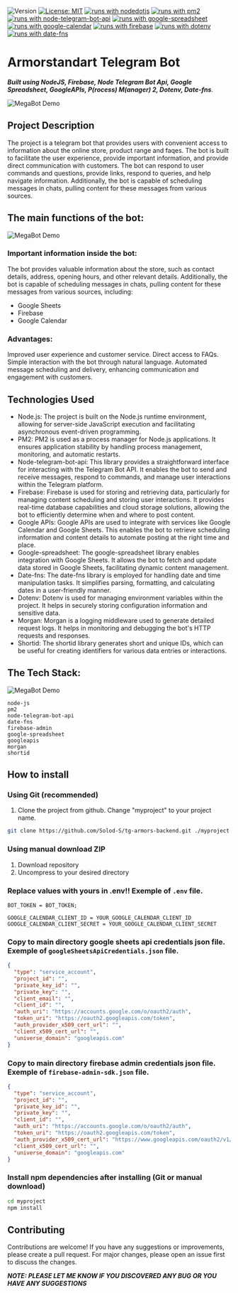 ![Version](https://img.shields.io/badge/Version-1.0-blue.svg?cacheSeconds=2592000)
[![License: MIT](https://img.shields.io/badge/License-MIT-yellow.svg)](https://opensource.org/licenses/MIT)
[![runs with nodedotjs](https://img.shields.io/badge/Runs%20with%20NodeJs-000.svg?style=flat-square&logo=nodedotjs&labelColor=f3f3f3&logoColor=#339933)](https://nodejs.org/ru)
[![runs with pm2](https://img.shields.io/badge/Runs%20with%20PM2-000.svg?style=flat-square&logo=pm2&labelColor=f3f3f3&logoColor=2B037A)](https://www.npmjs.com/package/pm2)
[![runs with node-telegram-bot-api](https://img.shields.io/badge/Runs%20with%20Node_Telegram_Bot_Api-000.svg?style=flat-square&logo=telegram&labelColor=f3f3f3&logoColor=#26A5E4)](https://www.npmjs.com/package/node-telegram-bot-api)
[![runs with google-spreadsheet](https://img.shields.io/badge/Runs%20with%20Google_Spreadsheet-000.svg?style=flat-square&logo=googlesheets&labelColor=f3f3f3&logoColor=#34A853)](https://www.npmjs.com/package/google-spreadsheet)
[![runs with google-calendar](https://img.shields.io/badge/Runs%20with%20Google_Calendar-000.svg?style=flat-square&logo=googlecalendar&labelColor=f3f3f3&logoColor=#34A853)](https://www.npmjs.com/package/google-spreadsheet)
[![runs with firebase](https://img.shields.io/badge/Runs%20with%20Firebase-000.svg?style=firebase&logo=firebase&labelColor=f3f3f3&logoColor=EB844E)](https://www.npmjs.com/package/date-fns)
[![runs with dotenv](https://img.shields.io/badge/Runs%20with%20dotenv-000.svg?style=flat-square&logo=dotenv&labelColor=f3f3f3&logoColor=#ECD53FE4)](https://www.npmjs.com/package/dotenv)
[![runs with date-fns](https://img.shields.io/badge/Runs%20with%20Date_fns-000.svg?style=flat-square&logo=clockify&labelColor=f3f3f3&logoColor=#770C56)](https://www.npmjs.com/package/date-fns)

# Armorstandart Telegram Bot

**_Built using NodeJS, Firebase, Node Telegram Bot Api, Google Spreadsheet, GoogleAPIs, P(rocess) M(anager) 2, Dotenv, Date-fns_**.

![MegaBot Demo](/img//1-min.jpg)

## Project Description

The project is a telegram bot that provides users with convenient access to information about the online store, product range and faqes. The bot is built to facilitate the user experience, provide important information, and provide direct communication with customers. The bot can respond to user commands and questions, provide links, respond to queries, and help navigate information. Additionally, the bot is capable of scheduling messages in chats, pulling content for these messages from various sources.

## The main functions of the bot:

![MegaBot Demo](/img//3-min.jpg)

### Important information inside the bot:

The bot provides valuable information about the store, such as contact details, address, opening hours, and other relevant details. Additionally, the bot is capable of scheduling messages in chats, pulling content for these messages from various sources, including:

- Google Sheets
- Firebase
- Google Calendar

### Advantages:

Improved user experience and customer service.
Direct access to FAQs.
Simple interaction with the bot through natural language.
Automated message scheduling and delivery, enhancing communication and engagement with customers.

## Technologies Used

- Node.js: The project is built on the Node.js runtime environment, allowing for server-side JavaScript execution and facilitating asynchronous event-driven programming.
- PM2: PM2 is used as a process manager for Node.js applications. It ensures application stability by handling process management, monitoring, and automatic restarts.
- Node-telegram-bot-api: This library provides a straightforward interface for interacting with the Telegram Bot API. It enables the bot to send and receive messages, respond to commands, and manage user interactions within the Telegram platform.
- Firebase: Firebase is used for storing and retrieving data, particularly for managing content scheduling and storing user interactions. It provides real-time database capabilities and cloud storage solutions, allowing the bot to efficiently determine when and where to post content.
- Google APIs: Google APIs are used to integrate with services like Google Calendar and Google Sheets. This enables the bot to retrieve scheduling information and content details to automate posting at the right time and place.
- Google-spreadsheet: The google-spreadsheet library enables integration with Google Sheets. It allows the bot to fetch and update data stored in Google Sheets, facilitating dynamic content management.
- Date-fns: The date-fns library is employed for handling date and time manipulation tasks. It simplifies parsing, formatting, and calculating dates in a user-friendly manner.
- Dotenv: Dotenv is used for managing environment variables within the project. It helps in securely storing configuration information and sensitive data.
- Morgan: Morgan is a logging middleware used to generate detailed request logs. It helps in monitoring and debugging the bot's HTTP requests and responses.
- Shortid: The shortid library generates short and unique IDs, which can be useful for creating identifiers for various data entries or interactions.

## The Tech Stack:

![MegaBot Demo](/img//2-min.jpg)

    node-js
    pm2
    node-telegram-bot-api
    date-fns
    firebase-admin
    google-spreadsheet
    googleapis
    morgan
    shortid

## How to install

### Using Git (recommended)

1.  Clone the project from github. Change "myproject" to your project name.

```bash
git clone https://github.com/Solod-S/tg-armors-backend.git ./myproject
```

### Using manual download ZIP

1.  Download repository
2.  Uncompress to your desired directory

### Replace values with yours in .env!! Exemple of `.env` file.

```env
BOT_TOKEN = BOT_TOKEN;

GOOGLE_CALENDAR_CLIENT_ID = YOUR_GOOGLE_CALENDAR_CLIENT_ID
GOOGLE_CALENDAR_CLIENT_SECRET = YOUR_GOOGLE_CALENDAR_CLIENT_SECRET
```

### Copy to main directory google sheets api credentials json file. Exemple of `googleSheetsApiCredentials.json` file.

```json
{
  "type": "service_account",
  "project_id": "",
  "private_key_id": "",
  "private_key": "",
  "client_email": "",
  "client_id": "",
  "auth_uri": "https://accounts.google.com/o/oauth2/auth",
  "token_uri": "https://oauth2.googleapis.com/token",
  "auth_provider_x509_cert_url": "",
  "client_x509_cert_url": "",
  "universe_domain": "googleapis.com"
}
```

### Copy to main directory firebase admin credentials json file. Exemple of `firebase-admin-sdk.json` file.

```json
{
  "type": "service_account",
  "project_id": "",
  "private_key_id": "",
  "private_key": "",
  "client_id": "",
  "auth_uri": "https://accounts.google.com/o/oauth2/auth",
  "token_uri": "https://oauth2.googleapis.com/token",
  "auth_provider_x509_cert_url": "https://www.googleapis.com/oauth2/v1/certs",
  "client_x509_cert_url": "",
  "universe_domain": "googleapis.com"
}
```

### Install npm dependencies after installing (Git or manual download)

```bash
cd myproject
npm install
```

## Contributing

Contributions are welcome! If you have any suggestions or improvements, please
create a pull request. For major changes, please open an issue first to discuss
the changes.

**_NOTE: PLEASE LET ME KNOW IF YOU DISCOVERED ANY BUG OR YOU HAVE ANY
SUGGESTIONS_**
